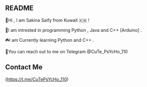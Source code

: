 ## README
🌸Hi , I am Sakina Saify from Kuwait 🇰🇼 !

🦋I am intrested in programming Python , Java and C++ [Arduino] .

☘️I am Currently learning Python and C++ .

🌼You can reach out to me on Telegram @CuTe_PsYcHo_110

## Contact Me
(https://t.me/CuTePsYcHo_110)


<!---
SakinaOp/SakinaOp is a ✨ special ✨ repository because its `README.md` (this file) appears on your GitHub profile.
You can click the Preview link to take a look at your changes.
--->
